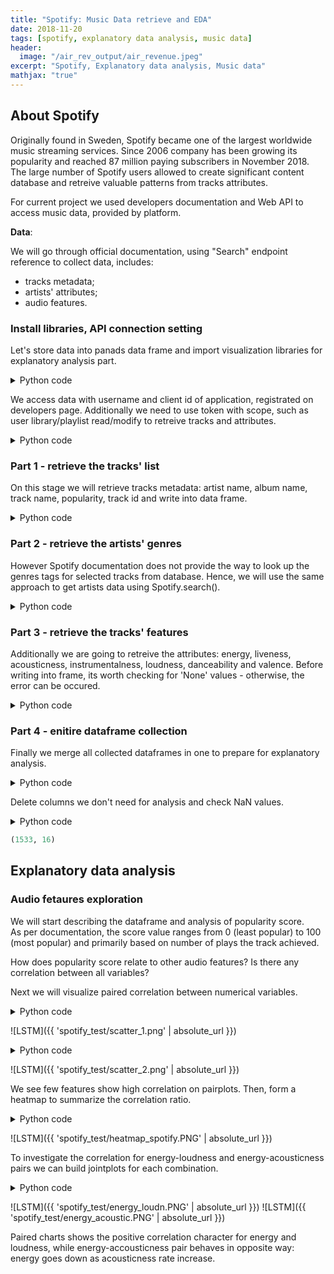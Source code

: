 ```yaml
---
title: "Spotify: Music Data retrieve and EDA"
date: 2018-11-20
tags: [spotify, explanatory data analysis, music data]
header:
  image: "/air_rev_output/air_revenue.jpeg"
excerpt: "Spotify, Explanatory data analysis, Music data"
mathjax: "true"
---
```


## About Spotify

Originally found in Sweden, Spotify became one of the largest worldwide music streaming services. Since  2006 company has been growing its popularity and reached 87 million paying subscribers in November 2018. The large number of Spotify users allowed to create significant content database and retreive valuable patterns from tracks attributes. <br>

For current project we used developers documentation and Web API to access music data, provided by platform. 

**Data**:

We will go through official documentation, using "Search" endpoint reference to collect data, includes:<br>
 - tracks metadata;
 - artists' attributes;
 - audio features.
 
 
### Install libraries, API connection setting

Let's store data into panads data frame and import visualization libraries for explanatory analysis part.

<details><summary>Python code</summary> 
  
<p>
  
 ```python

import pandas as pd
import numpy as np
import seaborn as sns 
import matplotlib.pyplot as plt
from collections import Counter
from wordcloud import WordCloud

%matplotlib inline
from pylab import rcParams

plt.style.use('bmh')

"""
- establish client credentials for authentification

"""
import spotipy 
import spotipy.util as util
from spotipy.oauth2 import SpotifyClientCredentials
 ```
 
 </p>
</details>

We access data with username and client id of application, registrated on developers page. Additionally we need to use token with scope, such as user library/playlist read/modify to retreive tracks and attributes.

<details><summary>Python code</summary> 
  
<p>
  
 ```python

"""
- we access data with username and client id of application, registrated
- import visualization libraries for explanatory analysis part

"""
 
username='XXXXXX' # Spotify username
scope = 'user-library-read playlist-modify-public playlist-read-private'
client_id='XXXXX' # app-redirect url
client_secret='XXXXXXXXX'

redirect_uri='http://localhost:8888/callback/' # Paste your Redirect URI here
client_credentials_manager = SpotifyClientCredentials(client_id=client_id, client_secret=client_secret) 
sp = spotipy.Spotify(client_credentials_manager=client_credentials_manager)
token = util.prompt_for_user_token(username, scope, client_id, client_secret, redirect_uri)

if token:
    sp = spotipy.Spotify(auth=token)
else:
    print("Token is not accessible", username)
 ```
 
 </p>
</details>

### Part 1 - retrieve the tracks' list

On this stage we will retrieve tracks metadata: artist name, album name, track name, popularity, track id and write into data frame.

<details><summary>Python code</summary> 
  
<p>
  
 ```python
"""
- generate empty lists for related track's characteristics
- using sp.search() will iterate through 2018 tracks, appending items in lists

"""

artist_ids=[]
artist_names=[]
track_names=[]
track_ids=[]
popularity_score=[]

for i in range(0,10000,10):
    res=sp.search(q='year:2018', type='track', offset=i)
    for i, j in enumerate(res['tracks']['items']):
        artist_id = j['artists'][0]['id']
        artist_ids.append(artist_id)
        artist_name = j['artists'][0]['name']
        artist_names.append(artist_name)
        track_name = j['name']
        track_names.append(track_name)
        track_id = j['id']
        track_ids.append(track_id)
        track_popularity = j['popularity']
        popularity_score.append(track_popularity)
# create data frame with lists as columns 
track_attributes = pd.DataFrame({'artist_ids':artist_ids, 'artist_names':artist_names, 'track_names':track_names, 'track_ids':track_ids, 'popularity_score':popularity_score})
 ```
 
 </p>
</details>


### Part 2 - retrieve the artists' genres

However Spotify documentation does not provide the way to look up the genres tags for selected tracks from database. Hence, we will use the same approach to get artists data using Spotify.search().

<details><summary>Python code</summary> 
  
<p>
  
 ```python
# create the lists for artists ids and genres tags
artist_ids_genres=[]
genres_all=[]

for i in range(0,10000,10):
    res_genres=sp.search(q='year:2018', type='artist', offset=i)
    for i, j in enumerate(res_genres['artists']['items']):
        artist_id_genre=j['id']
        artist_ids_genres.append(artist_id_genre)
        artist_genre=j['genres']
        genres_all.append(artist_genre)
        
# separate tags with comma          
genres_list = [', '.join(x) for x in genres_all]
genres = pd.DataFrame({'artist_ids':artist_ids_genres, 'genres_all':genres_list})

genres.to_csv('genres.csv')
 ```
 
 </p>
</details>

### Part 3 - retrieve the tracks' features

Additionally we are going to retreive the attributes: energy, liveness, acousticness, instrumentalness, loudness, danceability and valence. Before writing into frame, its worth checking for 'None' values - otherwise, the error can be occured.

<details><summary>Python code</summary> 
  
<p>
  
 ```python
"""
- start with empty list - it will include the sets of all features 
- check for None values 
- write a list into dataframe 

"""
features = []
for i in range(0,len(track_ids)):
    track=str(track_ids[i])
    audio_features = sp.audio_features(track)
    for track in audio_features:
        features.append(track)
# use list comprehension, leave elements that are not None
f = [feat for feat in features if feat is not None]
playlist_df = pd.DataFrame(f)
playlist_df.rename(columns={'id': 'track_ids'}, inplace=True)

playlist_df.head()
 ```
 
 </p>
</details>

### Part 4 - enitire dataframe collection

Finally we merge all collected dataframes in one to prepare for explanatory analysis.

<details><summary>Python code</summary> 
  
<p>
  
 ```python
"""
- start with empty list - it will include the sets of all features 
- check for None values 
- write a list into dataframe 

"""
features = []
for i in range(0,len(track_ids)):
    track=str(track_ids[i])
    audio_features = sp.audio_features(track)
    for track in audio_features:
        features.append(track)
# use list comprehension, leave elements that are not None
f = [feat for feat in features if feat is not None]
playlist_df = pd.DataFrame(f)
playlist_df.rename(columns={'id': 'track_ids'}, inplace=True)

playlist_df.head()
 ```
 
 </p>
</details>


Delete columns we don't need for analysis and check NaN values.

<details><summary>Python code</summary> 
  
<p>
  
 ```python
"""
- read from csv and and drop NaNs 
- display the shape of frame

"""
df = pd.read_csv('tracks_data.csv', sep='\t', encoding='utf-8')
df.drop(['artist_ids', 'track_ids', 'analysis_url', 'track_href', 'uri', 'key', 'type', 'Unnamed: 0'], axis=1, inplace=True)

df.isna().any()
df.dropna(inplace=True)
df.to_csv('tracks_assignment.csv', sep='\t', encoding='utf-8')
print df.shape
df.head()
 ```
 
 </p>
</details>

 ```python
 (1533, 16)
  ```
## Explanatory data analysis

### Audio fetaures exploration

We will start describing the dataframe and analysis of popularity score. <br>
As per documentation, the score value ranges from 0 (least popular) to 100 (most popular) and primarily based on number of plays the track achieved. 

How does popularity score relate to other audio features? Is there any correlation between all variables?<br>

Next we will visualize paired correlation between numerical variables.


<details><summary>Python code</summary> 
  
<p>
  
 ```python
"""
- with seaborn library display pairplots; add density plots on main diagonal 

"""

scatter = sns.pairplot(df[['popularity_score', 'acousticness', 'danceability', 
                           'duration_ms', 'energy', 'instrumentalness']], diag_kind="kde")
 ```
 
 </p>
</details>

![LSTM]({{ 'spotify_test/scatter_1.png' | absolute_url }})

<details><summary>Python code</summary> 
  
<p>
  
 ```python
"""
- include popularity score in list to visulaize correlation between rest of variables 

"""
scatter2 = sns.pairplot(df[['popularity_score',
                         'liveness', 'loudness', 'speechiness', 'tempo', 'valence']], diag_kind="kde")
 ```
 
 </p>
</details>

![LSTM]({{ 'spotify_test/scatter_2.png' | absolute_url }})


We see few features show high correlation on pairplots. Then, form a heatmap to summarize the correlation ratio.

<details><summary>Python code</summary> 
  
<p>
  
 ```python
"""
- estimate correlations in matrix form 
- plot seaborn heatmap with annotation bar

"""

numeric=['popularity_score', 'acousticness', 'danceability', 
         'duration_ms', 'energy', 'instrumentalness', 
         'liveness', 'loudness', 'speechiness', 'tempo', 'valence']

matrix = df[numeric].corr()
y, x = plt.subplots(figsize=(9, 7))

heatmap = sns.heatmap(matrix, annot=True, fmt=".2f", linewidths=.5, cmap="GnBu")
plt.show()
 ```
 
 </p>
</details>

![LSTM]({{ 'spotify_test/heatmap_spotify.PNG' | absolute_url }})

To investigate the correlation for energy-loudness and energy-acousticness pairs we can build jointplots for each combination.

<details><summary>Python code</summary> 
  
<p>
  
 ```python
"""
- first, display jointplot
- add annotation bar to plot, specifying properties as 'arrowprops'

"""
# plot for energy-loudness pair 
sns.jointplot(x="loudness", y="energy", data=df, kind="hex", height=4.5)

plt.annotate('Energy-loudness relation',
             xy=[0.1, 0.6],
             xytext=[1, 1.2],
             fontsize=14,
             arrowprops=dict(color='grey',
                             arrowstyle='simple',
                             shrinkA=4,
                             shrinkB=4))

# plot for energy-acousticness pair 
sns.jointplot(x="acousticness", y="energy", data=df, kind="hex", height=4.5)


plt.annotate('Energy-acousticness relation',
             xy=[0.1, 0.6],
             xytext=[1, 1.2],
             fontsize=14,
             arrowprops=dict(color='grey',
                             arrowstyle='simple',
                             shrinkA=4,
                             shrinkB=4))
 ```
 
 </p>
</details>

![LSTM]({{ 'spotify_test/energy_loudn.PNG' | absolute_url }})
![LSTM]({{ 'spotify_test/energy_acoustic.PNG' | absolute_url }})

Paired charts shows the positive correlation character for energy and loudness, while energy-accousticness pair behaves in opposite way: energy goes down as acousticness rate increase.





